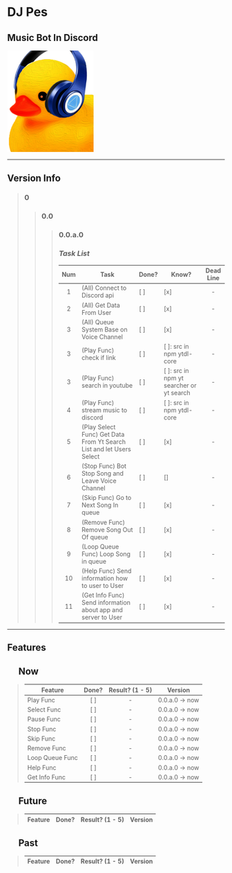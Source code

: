# **DJ Pes**
## Music Bot In Discord
<img src="./assets/icon/icon.png" alt="logo" style="width:200px;"/>

---

## **Version Info**
> ### 0
> > ### 0.0
> > > ### **0.0.a.0**
> > > ### *Task List*
> > > | Num | Task | Done? | Know? | Dead Line |
> > > | :---: | --- | --- | --- | :---: |
> > > | 1 | (All) Connect to Discord api | [ ] | [x] | - |
> > > | 2 | (All) Get Data From User | [ ] | [x] | - |
> > > | 3 | (All) Queue System Base on Voice Channel | [ ] | [x] | - |
> > > | 3 | (Play Func) check if link | [ ] | [ ]: src in npm ytdl-core | - |
> > > | 3 | (Play Func) search in youtube | [ ] | [ ]: src in npm yt searcher or yt search | - |
> > > | 4 | (Play Func) stream music to discord | [ ] | [ ]: src in npm ytdl-core | - |
> > > | 5 | (Play Select Func) Get Data From Yt Search List and let Users Select | [ ] | [x] | - |
> > > | 6 | (Stop Func) Bot Stop Song and Leave Voice Channel | [ ] | [] | - |
> > > | 7 | (Skip Func) Go to Next Song In queue | [ ] | [x] | - |
> > > | 8 | (Remove Func) Remove Song Out Of queue | [ ] | [x] | - |
> > > | 9 | (Loop Queue Func) Loop Song in queue | [ ] | [x] | - |
> > > | 10 | (Help Func) Send information how to user to User | [ ] | [x] | - |
> > > | 11 | (Get Info Func) Send information about app and server to User | [ ] | [x] | - |
---
## **Features**
## &emsp; Now
> Feature | Done? | Result? (1 - 5) | Version |
> | --- | :---: | :---: | --- |
> | Play Func | [ ] | - | 0.0.a.0 &rarr; now |
> | Select Func | [ ] | - | 0.0.a.0 &rarr; now |
> | Pause Func | [ ] | - | 0.0.a.0 &rarr; now |
> | Stop Func | [ ] | - | 0.0.a.0 &rarr; now |
> | Skip Func | [ ] | - | 0.0.a.0 &rarr; now |
> | Remove Func | [ ] | - | 0.0.a.0 &rarr; now |
> | Loop Queue Func | [ ] | - | 0.0.a.0 &rarr; now |
> | Help Func | [ ] | - | 0.0.a.0 &rarr; now |
> | Get Info Func | [ ] | - | 0.0.a.0 &rarr; now |
## &emsp; Future
> Feature | Done? | Result? (1 - 5) | Version |
> | --- | :---: | :---: | --- |
## &emsp; Past
> Feature | Done? | Result? (1 - 5) | Version |
> | --- | :---: | :---: | --- |
